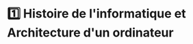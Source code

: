 # 1️⃣ Histoire de l'informatique et Architecture d'un ordinateur


<!--


## 1.1 - Histoire de l'info 

- -500 bouliers `       `
-  780 Al-Khwârizmî
- 1632 Règle de William Oughtred
-  1645 Pascaline
- 1801 Metier Jacquard cartes perforées    `                              `
- 1836 charles babbage ada lovelace
- 1847 boole
- 1936 Turing
- 1945 ENIAC / Univac 1 Von Neuman 
- 1954 Langage FORTRAN 1er langage
- 1955 Transistors
- 1965 Langage PASCAL
- 1972 Langage C
- 1975 MICROSOFT : bill Gates et Paul allen
- 1977 APPLE Steve Jobs et tsev vozniak Apple II
- 1981 IBM PC
- 1984 Macintosh souris et interface graphique icones fenetres 
- 1982 Minitel 
- 1985 Windows 1
- 1991 Apple PowerBook 1er ordinateur portable
- 1992 : World Wide Web
- 1998 : Google
- Jusqu'à 2010 Loi de Moore : Vitesse x2 tous les 2 ans
- Depuis le début de l'année 2013, on assiste à un recul des ventes d'ordinateurs personnels au bénéfice des tablettes tactiles et des smartphones.
- 2015 : Démocratisation de l'IA avec OpenAI
- 2030 : Les ordinateurs quantique devraient dépasser les capacités de calcul des supercalculateurs actuels.

## 1.2 - Qu'est-ce qu'un ordinateur
- Processeur (fréquence, coeurs MHz)
- RAM plus rapide se vide
- Mémoire de masse (HDD, SSD, M2. mécanique, flash : capacité octets Mo Go)
- GPU pour vidéo
- Carte mère
- Périphériques ports (USB, affichage, RJ45, sans fil)


>  https://www.youtube.com/watch?v=q-BoKqm_ZKU  
>  https://www.youtube.com/watch?v=NNxAKALRePo&ab_channel=TechnologieColl%C3%A8geFontcarrade  (6mn07 : comparaisons puissances de calcul)  
>  Synthese Philippe Boddaert


-->
